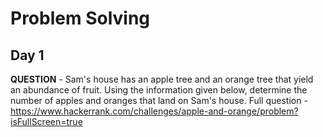 # Problem Solving

## Day 1

**QUESTION** -
Sam's house has an apple tree and an orange tree that yield an abundance of fruit. Using the information given below, determine the number of apples and oranges that land on Sam's house.
Full question - https://www.hackerrank.com/challenges/apple-and-orange/problem?isFullScreen=true
